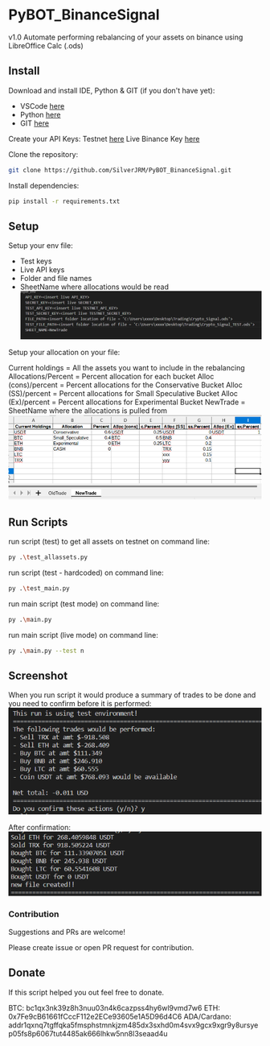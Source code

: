 # PyBOT_BinanceSignal

v1.0
Automate performing rebalancing of your assets on binance using LibreOffice Calc (.ods)

## Install

Download and install IDE, Python & GIT (if you don't have yet):

- VSCode [here](https://code.visualstudio.com/download)
- Python [here](https://www.python.org/downloads/)
- GIT [here](https://git-scm.com/downloads)

Create your API Keys:
Testnet [here](https://testnet.binance.vision/)
Live Binance Key [here](https://www.binance.com/en/my/settings/api-management)

Clone the repository:

```sh
git clone https://github.com/SilverJRM/PyBOT_BinanceSignal.git
```

Install dependencies:

```sh
pip install -r requirements.txt
```

## Setup

Setup your env file:

- Test keys
- Live API keys
- Folder and file names
- SheetName where allocations would be read
  ![Screenshot](./assets/img/env_file.png)

Setup your allocation on your file:

Current holdings = All the assets you want to include in the rebalancing
Allocations/Percent = Percent allocation for each bucket
Alloc (cons)/percent = Percent allocations for the Conservative Bucket
Alloc (SS)/percent = Percent allocations for Small Speculative Bucket
Alloc (Ex)/percent = Percent allocations for Experimental Bucket
NewTrade = SheetName where the allocations is pulled from
![Screenshot](./assets/img/allocations_setup.png)

## Run Scripts

run script (test) to get all assets on testnet on command line:

```sh
py .\test_allassets.py
```

run script (test - hardcoded) on command line:

```sh
py .\test_main.py
```

run main script (test mode) on command line:

```sh
py .\main.py
```

run main script (live mode) on command line:

```sh
py .\main.py --test n
```

## Screenshot

When you run script it would produce a summary of trades to be done and you need to confirm before it is performed:
![Screenshot](./assets/img/summary.png)

After confirmation:
![Screenshot](./assets/img/confirmed.png)

### Contribution

Suggestions and PRs are welcome!

Please create issue or open PR request for contribution.

## Donate

If this script helped you out feel free to donate.

BTC: bc1qx3nk39z8h3nuu03n4k6cazpss4hy6wl9vmd7w6
ETH: 0x7Fe9cB61661fCccF112e2ECe93605e1A5D96d4C6
ADA/Cardano: addr1qxnq7tgffqka5fmsphstmnkjzm485dx3sxhd0m4svx9gcx9xgr9y8ursyep05fs8p6067tut4485ak666lhkw5nn8l3seaad4u
